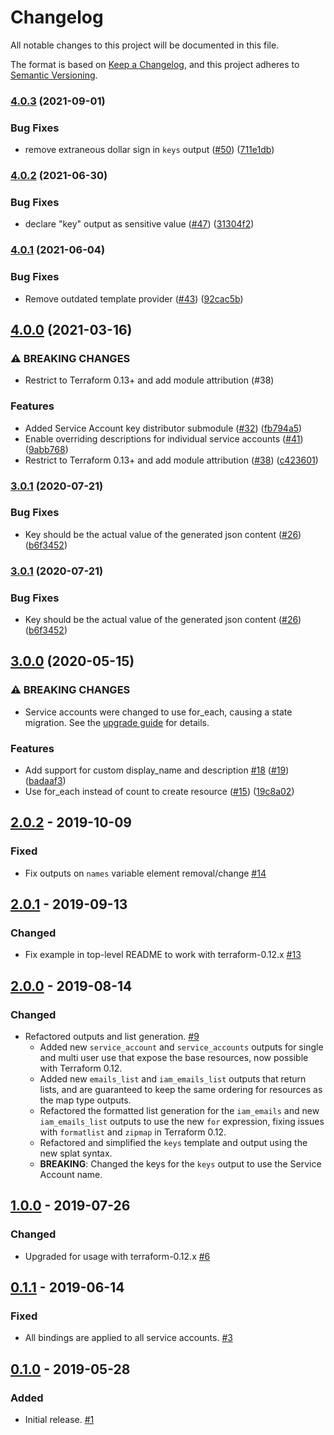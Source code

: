 # Changelog

All notable changes to this project will be documented in this file.

The format is based on
[Keep a Changelog](https://keepachangelog.com/en/1.0.0/),
and this project adheres to
[Semantic Versioning](https://semver.org/spec/v2.0.0.html).

### [4.0.3](https://www.github.com/terraform-google-modules/terraform-google-service-accounts/compare/v4.0.2...v4.0.3) (2021-09-01)


### Bug Fixes

* remove extraneous dollar sign in `keys` output ([#50](https://www.github.com/terraform-google-modules/terraform-google-service-accounts/issues/50)) ([711e1db](https://www.github.com/terraform-google-modules/terraform-google-service-accounts/commit/711e1dbc6f15d463cf831bea7bad80b4b07b3fcd))

### [4.0.2](https://www.github.com/terraform-google-modules/terraform-google-service-accounts/compare/v4.0.1...v4.0.2) (2021-06-30)


### Bug Fixes

* declare "key" output as sensitive value ([#47](https://www.github.com/terraform-google-modules/terraform-google-service-accounts/issues/47)) ([31304f2](https://www.github.com/terraform-google-modules/terraform-google-service-accounts/commit/31304f2bc30bc29e53d798de067ee543cba237b9))

### [4.0.1](https://www.github.com/terraform-google-modules/terraform-google-service-accounts/compare/v4.0.0...v4.0.1) (2021-06-04)


### Bug Fixes

* Remove outdated template provider ([#43](https://www.github.com/terraform-google-modules/terraform-google-service-accounts/issues/43)) ([92cac5b](https://www.github.com/terraform-google-modules/terraform-google-service-accounts/commit/92cac5bf7908e2ee8a44d4d86b6e31548c1f60f3))

## [4.0.0](https://www.github.com/terraform-google-modules/terraform-google-service-accounts/compare/v3.0.1...v4.0.0) (2021-03-16)


### ⚠ BREAKING CHANGES

* Restrict to Terraform 0.13+ and add module attribution (#38)

### Features

* Added Service Account key distributor submodule ([#32](https://www.github.com/terraform-google-modules/terraform-google-service-accounts/issues/32)) ([fb794a5](https://www.github.com/terraform-google-modules/terraform-google-service-accounts/commit/fb794a5a78495973b83bc3162fe1c497058c7647))
* Enable overriding descriptions for individual service accounts ([#41](https://www.github.com/terraform-google-modules/terraform-google-service-accounts/issues/41)) ([9abb768](https://www.github.com/terraform-google-modules/terraform-google-service-accounts/commit/9abb7685d8070d2b54f5f8775a2041faed4de666))
* Restrict to Terraform 0.13+ and add module attribution ([#38](https://www.github.com/terraform-google-modules/terraform-google-service-accounts/issues/38)) ([c423601](https://www.github.com/terraform-google-modules/terraform-google-service-accounts/commit/c42360190ad4fbac2466ed77db469e2f2b4e60b1))

### [3.0.1](https://www.github.com/terraform-google-modules/terraform-google-service-accounts/compare/v3.0.0...v3.0.1) (2020-07-21)


### Bug Fixes

* Key should be the actual value of the generated json content ([#26](https://www.github.com/terraform-google-modules/terraform-google-service-accounts/issues/26)) ([b6f3452](https://www.github.com/terraform-google-modules/terraform-google-service-accounts/commit/b6f345279519ab8eac300c47af8d60b9e6a5a5e8))

### [3.0.1](https://www.github.com/terraform-google-modules/terraform-google-service-accounts/compare/v3.0.0...v3.0.1) (2020-07-21)


### Bug Fixes

* Key should be the actual value of the generated json content ([#26](https://www.github.com/terraform-google-modules/terraform-google-service-accounts/issues/26)) ([b6f3452](https://www.github.com/terraform-google-modules/terraform-google-service-accounts/commit/b6f345279519ab8eac300c47af8d60b9e6a5a5e8))

## [3.0.0](https://www.github.com/terraform-google-modules/terraform-google-service-accounts/compare/v2.0.2...v3.0.0) (2020-05-15)


### ⚠ BREAKING CHANGES

* Service accounts were changed to use for_each, causing a state migration. See the [upgrade guide](./docs/upgrading_to_v3.md) for details.

### Features

* Add support for custom display_name and description [#18](https://www.github.com/terraform-google-modules/terraform-google-service-accounts/issues/18) ([#19](https://www.github.com/terraform-google-modules/terraform-google-service-accounts/issues/19)) ([badaaf3](https://www.github.com/terraform-google-modules/terraform-google-service-accounts/commit/badaaf3639aef1e0256b69d8f017693c5737733f))
* Use for_each instead of count to create resource ([#15](https://www.github.com/terraform-google-modules/terraform-google-service-accounts/issues/15)) ([19c8a02](https://www.github.com/terraform-google-modules/terraform-google-service-accounts/commit/19c8a02361af89aa7f3036c843f1cf9f39866d1e))

## [2.0.2] - 2019-10-09

### Fixed

- Fix outputs on `names` variable element removal/change [#14]

## [2.0.1] - 2019-09-13

### Changed

- Fix example in top-level README to work with terraform-0.12.x [#13]

## [2.0.0] - 2019-08-14

### Changed

- Refactored outputs and list generation. [#9]
  - Added new `service_account` and `service_accounts` outputs for single and multi user use that expose the base resources, now possible with Terraform 0.12.
  - Added new `emails_list` and `iam_emails_list` outputs that return lists, and are guaranteed to keep the same ordering for resources as the map type outputs.
  - Refactored the formatted list generation for the `iam_emails` and new `iam_emails_list` outputs to use the new `for` expression, fixing   issues with `formatlist` and `zipmap` in Terraform 0.12.
  - Refactored and simplified the `keys` template and output using the new splat syntax.
  - **BREAKING**: Changed the keys for the `keys` output to use the Service Account name.

## [1.0.0] - 2019-07-26

### Changed

- Upgraded for usage with terraform-0.12.x [#6]

## [0.1.1] - 2019-06-14

### Fixed

- All bindings are applied to all service accounts. [#3]

## [0.1.0] - 2019-05-28

### Added

- Initial release. [#1]

[Unreleased]: https://github.com/terraform-google-modules/terraform-google-service-accounts/compare/v2.0.2...HEAD
[2.0.2]: https://github.com/terraform-google-modules/terraform-google-service-accounts/compare/v2.0.1...v2.0.2
[2.0.1]: https://github.com/terraform-google-modules/terraform-google-service-accounts/compare/v2.0.0...v2.0.1
[2.0.0]: https://github.com/terraform-google-modules/terraform-google-service-accounts/compare/v1.0.0...v2.0.0
[1.0.0]: https://github.com/terraform-google-modules/terraform-google-service-accounts/compare/v0.1.1...v1.0.0
[0.1.1]: https://github.com/terraform-google-modules/terraform-google-service-accounts/compare/v0.1.0...v0.1.1
[0.1.0]: https://github.com/terraform-google-modules/terraform-google-service-accounts/releases/tag/v0.1.0

[#15]: https://github.com/terraform-google-modules/terraform-google-service-accounts/pull/15
[#14]: https://github.com/terraform-google-modules/terraform-google-service-accounts/pull/14
[#13]: https://github.com/terraform-google-modules/terraform-google-service-accounts/pull/13
[#9]: https://github.com/terraform-google-modules/terraform-google-service-accounts/pull/9
[#3]: https://github.com/terraform-google-modules/terraform-google-service-accounts/pull/3
[#1]: https://github.com/terraform-google-modules/terraform-google-service-accounts/pull/1
[#6]: https://github.com/terraform-google-modules/terraform-google-service-accounts/pull/6
